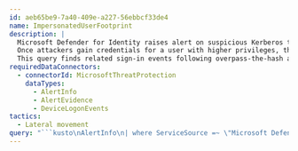 ```yaml
---
id: aeb65be9-7a40-409e-a227-56ebbcf33de4
name: ImpersonatedUserFootprint
description: |
  Microsoft Defender for Identity raises alert on suspicious Kerberos ticket, pointing to a potential overpass-the-hash attack.
  Once attackers gain credentials for a user with higher privileges, they will use the stolen credentials to sign into other devices and move laterally.
  This query finds related sign-in events following overpass-the-hash attack to trace the footprint of the impersonated user.
requiredDataConnectors:
  - connectorId: MicrosoftThreatProtection
    dataTypes:
      - AlertInfo
      - AlertEvidence
      - DeviceLogonEvents
tactics:
  - Lateral movement
query: "```kusto\nAlertInfo\n| where ServiceSource =~ \"Microsoft Defender for Identity\"\n| where Title == \"Suspected overpass-the-hash attack (Kerberos)\"\n| extend AlertTime = Timestamp \n| join \n    (\n        AlertEvidence \n            | where EntityType == \"User\"\n    ) \n    on AlertId \n| distinct AlertTime,AccountSid \n| join kind=leftouter  \n    (\n        DeviceLogonEvents\n        | where LogonType == \"Network\" and ActionType == \"LogonSuccess\"\n        | extend LogonTime = Timestamp \n    )\n    on AccountSid \n| where LogonTime between (AlertTime .. (AlertTime + 2h))\n| project DeviceId , AlertTime , AccountName , AccountSid \n```"
---
```



